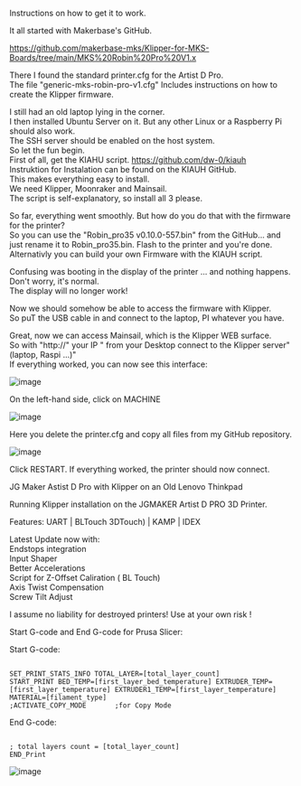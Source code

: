 Instructions on how to get it to work.

It all started with Makerbase's GitHub.

https://github.com/makerbase-mks/Klipper-for-MKS-Boards/tree/main/MKS%20Robin%20Pro%20V1.x

There I found the standard printer.cfg for the Artist D Pro.   
The file "generic-mks-robin-pro-v1.cfg" Includes instructions on how to create the Klipper firmware.          

I still had an old laptop lying in the corner.        
I then installed Ubuntu Server on it. But any other Linux or a Raspberry Pi should also work.        
The SSH server should be enabled on the host system.        
So let the fun begin.        
First of all, get the KIAHU script. https://github.com/dw-0/kiauh                
Instruktion for Instalation can be found on the KIAUH GitHub.                        
This makes everything easy to install.                
We need Klipper, Moonraker and Mainsail.                
The script is self-explanatory, so install all 3 please.   

So far, everything went smoothly. But how do you do that with the firmware for the printer?        
So you can use the "Robin_pro35 v0.10.0-557.bin" from the GitHub... and just rename it to Robin_pro35.bin.
Flash to the printer and you're done.
Alternativly you can build your own Firmware with the KIAUH script.

Confusing was booting in the display of the printer ... and nothing happens.        
Don't worry, it's normal.        
The display will no longer work!        

Now we should somehow be able to access the firmware with Klipper.                
So puT the USB cable in and connect to the laptop, PI whatever you have.  

Great, now we can access Mainsail, which is the Klipper WEB surface.        
So with "http://" your IP "  from your Desktop connect to the Klipper server" (laptop, Raspi ...)"        
If everything worked, you can now see this interface:

![image](https://github.com/Martin-Stiller/JG-Maker-Artist-D-Pro-Klipper-Mainsail/assets/49054392/badf6f85-2ff1-4d6d-9bed-3106f6e5692a)

On the left-hand side, click on MACHINE

![image](https://github.com/Martin-Stiller/JG-Maker-Artist-D-Pro-Klipper-Mainsail/assets/49054392/17b18014-ade5-4bd7-8f8c-9086a1eae993)


Here you delete the printer.cfg and copy all files from my GitHub repository.

![image](https://github.com/Martin-Stiller/JG-Maker-Artist-D-Pro-Klipper-Mainsail/assets/49054392/0650aea4-388c-467e-a0e4-b6876019cfb3)


Click RESTART.
If everything worked, the printer should now connect.








JG Maker Astist D Pro with Klipper on an Old Lenovo Thinkpad

Running Klipper installation on the JGMAKER Artist D PRO 3D Printer.

Features: UART | BLTouch 3DTouch) | KAMP | IDEX

Latest Update now with:                        
        Endstops integration                        
        Input Shaper                        
        Better Accelerations                        
        Script for Z-Offset Caliration ( BL Touch)                        
        Axis Twist Compensation                        
        Screw Tilt Adjust                        


I assume no liability for destroyed printers! Use at your own risk !

Start G-code and End G-code for Prusa Slicer:

Start G-code:                                                                                            
```

SET_PRINT_STATS_INFO TOTAL_LAYER=[total_layer_count]
START_PRINT BED_TEMP=[first_layer_bed_temperature] EXTRUDER_TEMP=[first_layer_temperature] EXTRUDER1_TEMP=[first_layer_temperature] MATERIAL=[filament_type]       
;ACTIVATE_COPY_MODE       ;for Copy Mode
```

End G-code:
```

; total layers count = [total_layer_count]                                
END_Print
```


![image](https://github.com/Martin-Stiller/JG-Maker-Artist-D-Pro-Klipper-Mainsail/assets/49054392/06c73b74-d6d8-4498-9539-7fa06db71131)



